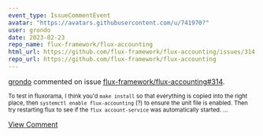 ```yaml
---
event_type: IssueCommentEvent
avatar: "https://avatars.githubusercontent.com/u/741970?"
user: grondo
date: 2023-02-23
repo_name: flux-framework/flux-accounting
html_url: https://github.com/flux-framework/flux-accounting/issues/314
repo_url: https://github.com/flux-framework/flux-accounting
---
```


<a href='https://github.com/grondo' target='_blank'>grondo</a> commented on issue <a href='https://github.com/flux-framework/flux-accounting/issues/314' target='_blank'>flux-framework/flux-accounting#314</a>.

<small>To test in fluxorama, I think you'd `make install` so that everything is copied into the right place, then `systemctl enable flux-accounting` (?) to ensure the unit file is enabled. Then try restarting flux to see if the `flux account-service` was automatically started. ...</small>

<a href='https://github.com/flux-framework/flux-accounting/issues/314' target='_blank'>View Comment</a>